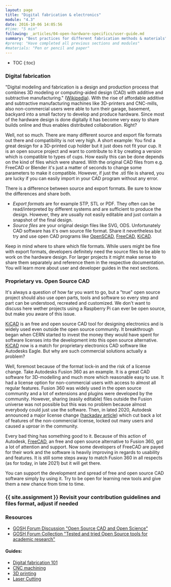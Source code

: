 ```yaml
---
layout: page
title: "Digital fabrication & electronics"
module: "4.3"
date: 2016-10-06 14:05:56
#time: "5 min"
following: _articles/04-open-hardware-specifics/user-guide.md
summary: "Best practices for different fabrication methods & materials"
#prereq: "Have completed all previous sections and modules"
#materials: "Pen or pencil and paper"
---
```

* TOC
{:toc}


### Digital fabrication

"Digital modeling and fabrication is a design and production process that combines 3D modeling or computing-aided design (CAD) with additive and subtractive manufacturing." ([Wikipedia](https://en.wikipedia.org/wiki/Digital_modeling_and_fabrication)). With the rise of affordable additive and subtractive manufacturing machines like 3D-printers and CNC-mills, also non-commercial users were able to turn their garage, basement, backyard into a small factory to develop and produce hardware. Since most of the hardware design is done digitally it has become very easy to share builds online and thus enables distributed collaboration. Right?

Well, not so much. There are many different source and export file formats out there and compatibility is not very high. A short example: You find a great design for a 3D-printed cup holder but it just does not fit your cup. It is an open source project and want to contribute to it by creating a version which is compatible to types of cups. How easily this can be done depends on the kind of files which were shared. With the original CAD files from e.g. FreeCAD or Blender it's just a matter of seconds to change some parameters to make it compatible. However, if just the .stl file is shared, you are lucky if you can easily import in your CAD program without any error.

There is a difference between source and export formats. Be sure to know the differences and share both.
- *Export formats* are for example STP, STL or PDF. They often can be read/interpreted by different systems and are sufficient to produce the design. However, they are usually not easily editable and just contain a snapshot of the final design.
- *Source files* are your original design files like SVG, ODS. Unfortunately CAD software has it's own source file format. Share it nevertheless but try and use open CAD programs like [OpenSCAD](https://openscad.org/), [FreeCAD](https://www.freecadweb.org/), [KiCAD](https://www.kicad.org/).

Keep in mind where to share which file formats. While users might be fine with export formats, developers definitely need the source files to be able to work on the hardware design. For larger projects it might make sense to share them separately and reference them in the respective documentation. You will learn more about user and developer guides in the next sections.

### Proprietary vs. Open Source CAD

It's always a question of how far you want to go, but a "true" open source project should also use open parts, tools and software so every step and part can be understood, recreated and customized. We don't want to discuss here wether projects using a Raspberry Pi can ever be open source, but make you aware of this issue.

[KiCAD](https://www.kicad.org/) is an free and open source CAD tool for designing electronics and is widely used even outside the open source community. It breakthrough began when CERN started to invest the money they would have spent for software licenses into the development into this open source alternative. [KiCAD](https://www.kicad.org/) now is a match for proprietary electronics CAD software like Autodesks Eagle. But why are such commercial solutions actually a problem?

Well, foremost because of the format lock-in and the risk of a license change. Take Autodesks Fusion 360 as an example. It is a great CAD software for 3D-modelling and much more which reasonable easy to use. It had a license option for non-commercial users with access to almost all regular features. Fusion 360 was widely used in the open source community and a lot of extensions and plugins were developed by the community. However, sharing (easily editable) files outside the Fusion universe was not possible but this was no problem because almost everybody could just use the software. Then, in lated 2020, Autodesk announced a major license change ([hackaday article](https://hackaday.com/2020/09/16/autodesk-announces-major-changes-to-fusion-360-personal-use-license-terms/)) which cut back a lot of features of the non-commercial license, locked out many users and caused a uproar in the community.

Every bad thing has something good to it. Because of this action of Autodesk, [FreeCAD](https://www.freecadweb.org/), an free and open source alternative to Fusion 360, got a lot of attention and support. Now some developers of FreeCAD are payed for their work and the software is heavily improving in regards to usability and features. It is still some steps away to match Fusion 360 in all respects (as for today, in late 2021) but it will get there.

You can support the development and spread of free and open source CAD software simply by using it. Try to be open for learning new tools and give them a new chance from time to time.


### {{ site.assignment }} Revisit your contribution guidelines and files format, adjust if needed

### Resources
- [GOSH Forum Discussion "Open Source CAD and Open Science"](https://forum.openhardware.science/t/open-source-cad-and-open-science/2991/)
- [GOSH Forum Collection "Tested and tried Open Source tools for academic research"](https://forum.openhardware.science/t/tested-and-tried-open-source-tools-for-academic-research/3046)

#### Guides:
- [Digital fabrication 101](https://formlabs.com/uk/blog/digital-fabrication-101/)
- [CNC machining](https://get-it-made.co.uk/guides/cnc-machining-guide/)
- [3D printing](https://3dprintingindustry.com/3d-printing-basics-free-beginners-guide)
- [Laser Cutting](https://makerdesignlab.com/tutorials-tips/laser-cutting-beginners-guide/)
